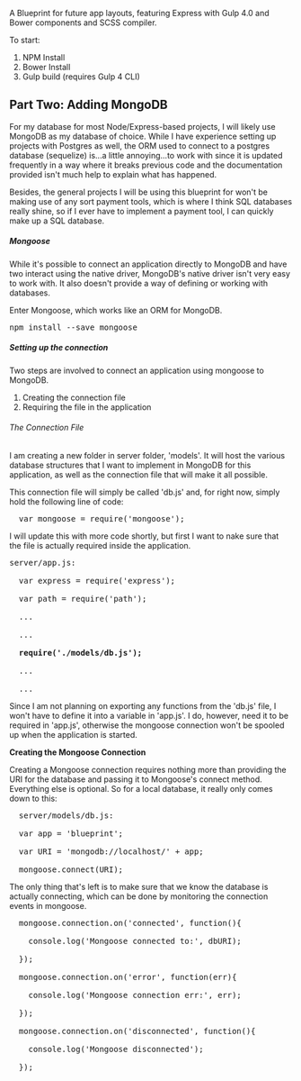 A Blueprint for future app layouts, featuring Express with Gulp 4.0 and Bower components and SCSS compiler. 

To start:
  1. NPM Install
  2. Bower Install
  3. Gulp build (requires Gulp 4 CLI)

<h2>Part Two: Adding MongoDB</h2>
<p>For my database for most Node/Express-based projects, I will likely use MongoDB as my database of choice. While I have experience setting up projects with Postgres as well, the ORM used to connect to a postgres database (sequelize) is...a little annoying...to work with since it is updated frequently in a way where it breaks previous code and the documentation provided isn't much help to explain what has happened.</p>
<p>Besides, the general projects I will be using this blueprint for won't be making use of any sort payment tools, which is where I think SQL databases really shine, so if I ever have to implement a payment tool, I can quickly make up a SQL database.</p>
<h5>Mongoose</h5>
<p>While it's possible to connect an application directly to MongoDB and have two interact using the native driver, MongoDB's native driver isn't very easy to work with. It also doesn't provide a way of defining or working with databases.</p>
<p>Enter Mongoose, which works like an ORM for MongoDB.</p>
<pre>npm install --save mongoose</pre>
<h5>Setting up the connection</h5>
<p>Two steps are involved to connect an application using mongoose to MongoDB.</p>
<ol>
  <li>
    Creating the connection file
  </li>
  <li>
    Requiring the file in the application
  </li>
</ol>
<h6>The Connection File</h6>
<p>I am creating a new folder in server folder, 'models'. It will host the various database structures that I want to implement in MongoDB for this application, as well as the connection file that will make it all possible.</p>
<p>This connection file will simply be called 'db.js' and, for right now, simply hold the following line of code:</p>
<pre>
  var mongoose = require('mongoose');
</pre>
<p>I will update this with more code shortly, but first I want to nake sure that the file is actually required inside the application.</p>
<pre>
server/app.js: <br/>
  var express = require('express'); <br/>
  var path = require('path'); <br/>
  ...<br/>
  ...<br/>
  <strong>require('./models/db.js');</strong><br/>
  ...<br/>
  ...
</pre>
<p>Since I am not planning on exporting any functions from the 'db.js' file, I won't have to define it into a variable in 'app.js'. I do, however, need it to be required in 'app.js', otherwise the mongoose connection won't be spooled up when the application is started.</p>
<p><strong>Creating the Mongoose Connection</strong></p>
<p>Creating a Mongoose connection requires nothing more than providing the URI for the database and passing it to Mongoose's connect method. Everything else is optional. So for a local database, it really only comes down to this:</p>
<pre>
  server/models/db.js: <br/>
  var app = 'blueprint'; <br/>
  var URI = 'mongodb://localhost/' + app; <br/>
  mongoose.connect(URI);
</pre>
<p>The only thing that's left is to make sure that we know the database is actually connecting, which can be done by monitoring the connection events in mongoose.</p>
<pre>
  mongoose.connection.on('connected', function(){<br/>
    console.log('Mongoose connected to:', dbURI);<br/>
  });<br/>
  mongoose.connection.on('error', function(err){<br/>
    console.log('Mongoose connection err:', err);<br/>
  });<br/>
  mongoose.connection.on('disconnected', function(){<br/>
    console.log('Mongoose disconnected');<br/>
  });
</pre>




